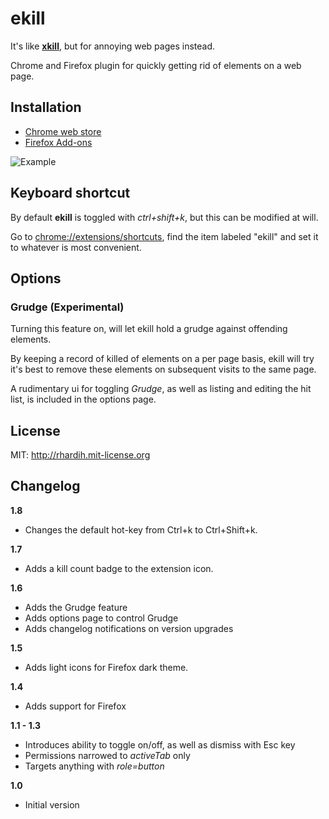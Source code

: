 # ekill

It's like [**xkill**](https://en.wikipedia.org/wiki/Xkill), but for annoying web pages instead.

Chrome and Firefox plugin for quickly getting rid of elements on a web page.

## Installation

- [Chrome web store](https://chrome.google.com/webstore/detail/ekill/lcgdpfaiipaelnpepigdafiogebaeedg?hl=en)
- [Firefox Add-ons](https://addons.mozilla.org/firefox/addon/ekill/)

![Example](https://user-images.githubusercontent.com/124250/55288564-a394bd80-53b9-11e9-9152-d2460d3a3728.gif)

## Keyboard shortcut

By default **ekill** is toggled with *ctrl+shift+k*, but this can be modified at will.

Go to [chrome://extensions/shortcuts](chrome://extensions/shortcuts), find the item labeled "ekill" and set it to whatever is most convenient.


## Options

### Grudge (Experimental)

Turning this feature on, will let ekill hold a grudge against offending
elements.

By keeping a record of killed of elements on a per page basis, ekill will try
it's best to remove these elements on subsequent visits to the same page.

A rudimentary ui for toggling *Grudge*, as well as  listing and editing the hit
list, is included in the options page.

## License

MIT: http://rhardih.mit-license.org

## Changelog

**1.8**

- Changes the default hot-key from Ctrl+k to Ctrl+Shift+k.

**1.7**

- Adds a kill count badge to the extension icon.

**1.6**

- Adds the Grudge feature
- Adds options page to control Grudge
- Adds changelog notifications on version upgrades

**1.5**

- Adds light icons for Firefox dark theme.

**1.4**

- Adds support for Firefox

**1.1 - 1.3**

- Introduces ability to toggle on/off, as well as dismiss with Esc key
- Permissions narrowed to *activeTab* only
- Targets anything with *role=button*

**1.0**

- Initial version

